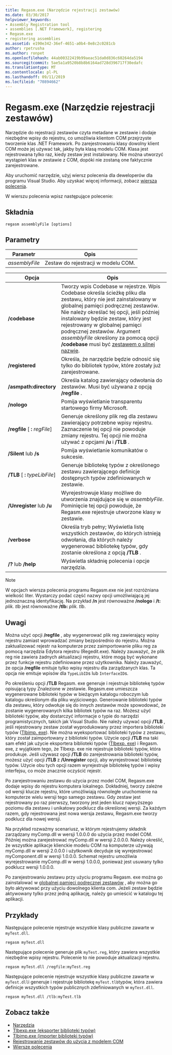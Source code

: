 ```yaml
---
title: Regasm.exe (Narzędzie rejestracji zestawów)
ms.date: 03/30/2017
helpviewer_keywords:
- Assembly Registration tool
- assemblies [.NET Framework], registering
- Regasm.exe
- registering assemblies
ms.assetid: e190e342-36ef-4651-a0b4-0e8c2c0281cb
author: rpetrusha
ms.author: ronpet
ms.openlocfilehash: 44ab00322419b99aeac51da0d836c60264da5194
ms.sourcegitcommit: 5ae5a1a9520b8b8b6164ad728d396717f30edafc
ms.translationtype: MT
ms.contentlocale: pl-PL
ms.lasthandoff: 09/11/2019
ms.locfileid: "70894662"
---
```

# <a name="regasmexe-assembly-registration-tool"></a>Regasm.exe (Narzędzie rejestracji zestawów)

Narzędzie do rejestracji zestawów czyta metadane w zestawie i dodaje niezbędne wpisy do rejestru, co umożliwia klientom COM przejrzyste tworzenie klas .NET Framework. Po zarejestrowaniu klasy dowolny klient COM może jej używać tak, jakby była klasą modelu COM. Klasa jest rejestrowana tylko raz, kiedy zestaw jest instalowany. Nie można utworzyć wystąpień klas w zestawie z COM, dopóki nie zostaną one faktycznie zarejestrowane.

Aby uruchomić narzędzie, użyj wiersz polecenia dla deweloperów dla programu Visual Studio. Aby uzyskać więcej informacji, zobacz [wiersza polecenia](../../../docs/framework/tools/developer-command-prompt-for-vs.md).

W wierszu polecenia wpisz następujące polecenie:

## <a name="syntax"></a>Składnia

```console
regasm assemblyFile [options]
```

## <a name="parameters"></a>Parametry

|Parametr|Opis|
|---------------|-----------------|
|*assemblyFile*|Zestaw do rejestracji w modelu COM.|

|Opcja|Opis|
|------------|-----------------|
|**/codebase**|Tworzy wpis Codebase w rejestrze. Wpis Codebase określa ścieżkę pliku dla zestawu, który nie jest zainstalowany w globalnej pamięci podręcznej zestawów. Nie należy określać tej opcji, jeśli później instalowany będzie zestaw, który jest rejestrowany w globalnej pamięci podręcznej zestawów. Argument *assemblyFile* określony za pomocą opcji **/codebase** musi być [zestawem o silnej nazwie](../../../docs/framework/app-domains/strong-named-assemblies.md).|
|**/registered**|Określa, że narzędzie będzie odnosić się tylko do bibliotek typów, które zostały już zarejestrowane.|
|**/asmpath:directory**|Określa katalog zawierający odwołania do zestawów. Musi być używana z opcją **/regfile** .|
|**/nologo**|Pomija wyświetlanie transparentu startowego firmy Microsoft.|
|**/regfile** [ **:** *regFile*]|Generuje określony plik reg dla zestawu zawierający potrzebne wpisy rejestru. Zaznaczenie tej opcji nie powoduje zmiany rejestru. Tej opcji nie można używać z opcjami **/u** i **/TLB** .|
|**/Silent** lub **/s**|Pomija wyświetlanie komunikatów o sukcesie.|
|**/TLB** [ **:** *typeLibFile*]|Generuje bibliotekę typów z określonego zestawu zawierającego definicje dostępnych typów zdefiniowanych w zestawie.|
|**/Unregister** lub **/u**|Wyrejestrowuje klasy możliwe do utworzenia znajdujące się w *assemblyFile*. Pominięcie tej opcji powoduje, że Regasm.exe rejestruje utworzone klasy w zestawie.|
|**/verbose**|Określa tryb pełny; Wyświetla listę wszystkich zestawów, do których istnieją odwołania, dla których należy wygenerować bibliotekę typów, gdy zostanie określona z opcją **/TLB** .|
|**/?** lub **/help**|Wyświetla składnię polecenia i opcje narzędzia.|

> [!NOTE]
> W opcjach wiersza polecenia programu Regasm.exe nie jest rozróżniana wielkość liter. Wystarczy podać część nazwy opcji umożliwiającą jej jednoznaczną identyfikację. Na przykład **/n** jest równoważne **/nologo** i **/t:** *plik. tlb* jest równoważne **/tlb:** *plik. tlb*.

## <a name="remarks"></a>Uwagi

Można użyć opcji **/regfile** , aby wygenerować plik reg zawierający wpisy rejestru zamiast wprowadzać zmiany bezpośrednio do rejestru. Można zaktualizować rejestr na komputerze przez zaimportowanie pliku reg za pomocą narzędzia Edytora rejestru (Regedit.exe). Należy zauważyć, że plik reg nie zawiera żadnych aktualizacji rejestru, które mogą być wykonane przez funkcje rejestru zdefiniowane przez użytkownika.  Należy zauważyć, że opcja **/regfile** emituje tylko wpisy rejestru dla zarządzanych klas.  Ta opcja nie emituje wpisów dla `TypeLibID`s lub `InterfaceID`s.

Po określeniu opcji **/TLB** Regasm. exe generuje i rejestruje bibliotekę typów opisującą typy Znalezione w zestawie. Regasm.exe umieszcza wygenerowane biblioteki typów w bieżącym katalogu roboczym lub katalogu określonym dla pliku wyjściowego. Generowanie biblioteki typów dla zestawu, który odwołuje się do innych zestawów może spowodować, że zostanie wygenerowanych kilka bibliotek typów na raz. Możesz użyć biblioteki typów, aby dostarczyć informacje o typie do narzędzi programistycznych, takich jak Visual Studio. Nie należy używać opcji **/TLB** , jeśli rejestrowany zestaw został wyprodukowany przez importera biblioteki typów ([Tlbimp. exe](../../../docs/framework/tools/tlbimp-exe-type-library-importer.md)). Nie można wyeksportować biblioteki typów z zestawu, który został zaimportowany z biblioteki typów. Użycie opcji **/TLB** ma taki sam efekt jak użycie eksportera biblioteki typów ([Tlbexp. exe](../../../docs/framework/tools/tlbexp-exe-type-library-exporter.md)) i Regasm. exe, z wyjątkiem tego, że Tlbexp. exe nie rejestruje biblioteki typów, która produkuje.  Jeśli używasz opcji **/TLB** do zarejestrowania biblioteki typów, możesz użyć opcji **/TLB** z **/Unregister** opcji, aby wyrejestrować bibliotekę typów. Użycie obu tych opcji razem wyrejestruje bibliotekę typów i wpisy interfejsu, co może znacznie oczyścić rejestr.

Po zarejestrowaniu zestawu do użycia przez model COM, Regasm.exe dodaje wpisy do rejestru komputera lokalnego. Dokładniej, tworzy zależne od wersji klucze rejestru, które umożliwiają równoległe uruchomienie na komputerze wielu wersji tego samego zestawu. Gdy zestaw jest rejestrowany po raz pierwszy, tworzony jest jeden klucz najwyższego poziomu dla zestawu i unikatowy podklucz dla określonej wersji. Za każdym razem, gdy rejestrowana jest nowa wersja zestawu, Regasm.exe tworzy podklucz dla nowej wersji.

Na przykład rozważmy scenariusz, w którym rejestrujemy składnik zarządzany myComp.dll w wersji 1.0.0.0 do użycia przez model COM. Później można zarejestrować myComp.dll w wersji 2.0.0.0. Należy określić, że wszystkie aplikacje klienckie modelu COM na komputerze używają myComp.dll w wersji 2.0.0.0 i użytkownik decyduje się wyrejestrować myComponent.dll w wersji 1.0.0.0. Schemat rejestru umożliwia wyrejestrowanie myComp.dll w wersji 1.0.0.0, ponieważ jest usuwany tylko podklucz wersji 1.0.0.0.

Po zarejestrowaniu zestawu przy użyciu programu Regasm. exe można go zainstalować w [globalnej pamięci podręcznej zestawów](../../../docs/framework/app-domains/gac.md) , aby można go było aktywować przy użyciu dowolnego klienta com. Jeżeli zestaw będzie aktywowany tylko przez jedną aplikację, należy go umieścić w katalogu tej aplikacji.

## <a name="examples"></a>Przykłady

Następujące polecenie rejestruje wszystkie klasy publiczne zawarte w `myTest.dll`.

```console
regasm myTest.dll
```

Następujące polecenie generuje plik `myTest.reg`, który zawiera wszystkie niezbędne wpisy rejestru. Polecenie to nie powoduje aktualizacji rejestru.

```console
regasm myTest.dll /regfile:myTest.reg
```

Następujące polecenie rejestruje wszystkie klasy publiczne zawarte w `myTest.dll`i generuje i rejestruje bibliotekę `myTest.tlb`typów, która zawiera definicje wszystkich typów publicznych zdefiniowanych w `myTest.dll`.

```console
regasm myTest.dll /tlb:myTest.tlb
```

## <a name="see-also"></a>Zobacz także

- [Narzędzia](../../../docs/framework/tools/index.md)
- [Tlbexp.exe (eksporter biblioteki typów)](../../../docs/framework/tools/tlbexp-exe-type-library-exporter.md)
- [Tlbimp.exe (importer biblioteki typów)](../../../docs/framework/tools/tlbimp-exe-type-library-importer.md)
- [Rejestrowanie zestawów do użycia z modelem COM](../../../docs/framework/interop/registering-assemblies-with-com.md)
- [Wiersze polecenia](../../../docs/framework/tools/developer-command-prompt-for-vs.md)
